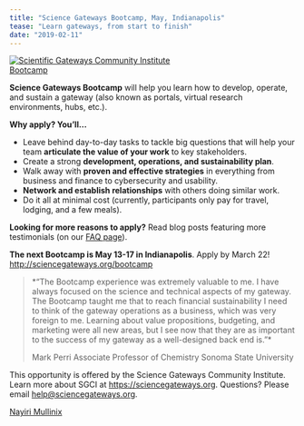 ```yaml
---
title: "Science Gateways Bootcamp, May, Indianapolis"
tease: "Learn gateways, from start to finish"
date: "2019-02-11"
---
```


[<img class="float-right" style="max-width: 300px" src="/images/logos/sgci-logo-trans-big.png" alt="Scientific Gateways Community Institute Bootcamp" />](http://sciencegateways.org/bootcamp)

**Science Gateways Bootcamp** will help you learn how to develop, operate, and sustain a gateway (also known as portals, virtual research environments, hubs, etc.).

**Why apply? You’ll...**

* Leave behind day-to-day tasks to tackle big questions that will help your team **articulate the value of your work** to key stakeholders.
* Create a strong **development, operations, and sustainability plan**.
* Walk away with **proven and effective strategies** in everything from business and finance to cybersecurity and usability.
* **Network and establish relationships** with others doing similar work.
* Do it all at minimal cost (currently, participants only pay for travel, lodging, and a few meals).

**Looking for more reasons to apply?** Read blog posts featuring more testimonials (on our [FAQ page](https://sciencegateways.org/engage/bootcamp/apply)).

**The next Bootcamp is May 13-17 in Indianapolis**. Apply by March 22! http://sciencegateways.org/bootcamp

<blockquote class="blockquote">
*“The Bootcamp experience was extremely valuable to me. I have always focused on the science and technical aspects of my gateway. The Bootcamp taught me that to reach financial sustainability I need to think of the gateway operations as a business, which was very foreign to me. Learning about value propositions, budgeting, and marketing were all new areas, but I see now that they are as important to the success of my gateway as a well-designed back end is.”*

Mark Perri
Associate Professor of Chemistry
Sonoma State University
</blockquote>

This opportunity is offered by the Science Gateways Community Institute. Learn more about SGCI at https://sciencegateways.org. Questions? Please email [help@sciencegateways.org](mailto:help@sciencegateways.org).

[Nayiri Mullinix](https://sciencegateways.org/-/people-of-sgci-nayiri-mullinix)

